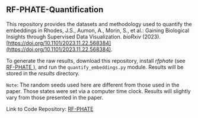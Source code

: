 ## RF-PHATE-Quantification

This repository provides the datasets and methodology used to quantify the embeddings in Rhodes, J.S., Aumon, A., Morin, S., et al.: Gaining Biological Insights through Supervised Data Visualization. *bioRxiv* (2023). [https://doi.org/10.1101/2023.11.22.568384](https://doi.org/10.1101/2023.11.22.568384).

To generate the raw results, download this repository, install *rfphate* (see [RF-PHATE ](https://github.com/jakerhodes/RF-PHATE)), and run the `quantify_embeddings.py` module. Results will be stored in the *results* directory.

`Note`: The random seeds used here are different from those used in the paper.  Those states were set via a computer time clock. Results will slightly vary from those presented in the paper.

Link to Code Repository: [RF-PHATE](https://github.com/jakerhodes/RF-PHATE)
